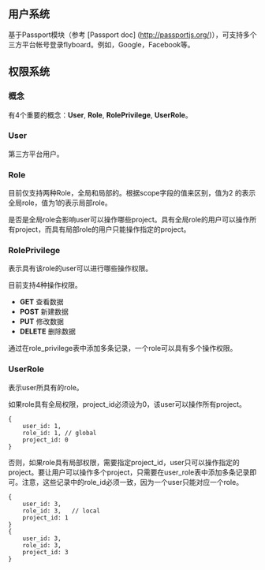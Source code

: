 ## 用户系统

基于Passport模块（参考 [Passport doc] (http://passportjs.org/)），可支持多个三方平台帐号登录flyboard。例如，Google，Facebook等。

## 权限系统

### 概念

有4个重要的概念：**User**, **Role**, **RolePrivilege**, **UserRole**。

### User

第三方平台用户。

### Role

目前仅支持两种Role，全局和局部的。根据scope字段的值来区别，值为2 的表示全局role，值为1的表示局部role。

是否是全局role会影响user可以操作哪些project。具有全局role的用户可以操作所有project，而具有局部role的用户只能操作指定的project。

### RolePrivilege

表示具有该role的user可以进行哪些操作权限。

目前支持4种操作权限。

* **GET** 查看数据
* **POST** 新建数据
* **PUT** 修改数据
* **DELETE** 删除数据

通过在role_privilege表中添加多条记录，一个role可以具有多个操作权限。

### UserRole

表示user所具有的role。

如果role具有全局权限，project_id必须设为0，该user可以操作所有project。

```
{
	user_id: 1,
	role_id: 1,	// global
	project_id: 0
}
```

否则，如果role具有局部权限，需要指定project_id，user只可以操作指定的project。要让用户可以操作多个project，只需要在user_role表中添加多条记录即可。注意，这些记录中的role_id必须一致，因为一个user只能对应一个role。

```
{
	user_id: 3,
	role_id: 3,   // local
	project_id: 1
}
{
	user_id: 3,
	role_id: 3,
	project_id: 3
}
```